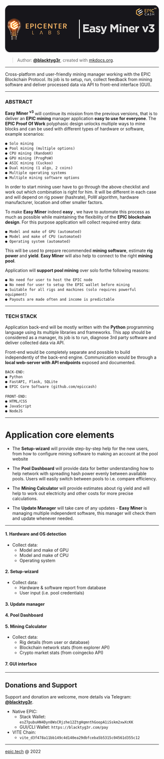 <p align="center">
  <img src="frontend/static/img/easyminer-header.png">
</p>

> Author:  [**@blacktyg3r**](https://t.me/blacktyg3r), created with [mkdocs.org](https://www.mkdocs.org).
---


Cross-platform and user-friendly mining manager working with the EPIC Blockchain Protocol. 
Its job is to setup, run, collect feedback from mining software and deliver processed data 
via API to front-end interface (GUI).

---
### ABSTRACT

**Easy Miner <sup>v3</sup>** will continue its mission from the previous versions, that is to deliver an **EPIC mining**
manager application **easy to use for everyone**. The **EPIC Proof Of Work** polyphasic design unlocks
multiple ways to mine blocks and can be used with different types of hardware or software, example
scenarios:

```
● Solo mining
● Pool mining (multiple options)
● CPU mining (RandomX)
● GPU mining (ProgPoW)
● ASIC mining (Cuckoo)
● Dual mining (1 algo, 2 coins)
● Multiple operating systems
● Multiple mining software options
```

In order to start mining user have to go through the above checklist and work out which
combination is right for him. It will be different in each case and will depend on rig power (hashrate),
PoW algorithm, hardware manufacturer, location and other smaller factors.

To make **Easy Miner** indeed **easy** , we have to automate this process as much as possible while
maintaining the flexibility of the **EPIC blockchain design**. For this purpose application will collect
required entry data:

```
● Model and make of GPU (automated)
● Model and make of CPU (automated)
● Operating system (automated)
```

This will be used to prepare recommended **mining software**, estimate **rig power** and **yield**.
**Easy Miner** will also help to connect to the right **mining pool**.

Application will **support pool mining** over solo forthe following reasons:
```
● No need for user to host the EPIC node
● No need for user to setup the EPIC wallet before mining
● Suitable for all rigs and machines (solo requires powerful equipment)
● Payouts are made often and income is predictable
```
---

### TECH STACK

Application back-end will be mostly written with the **Python** programming language using its
multiple libraries and frameworks. This app should be considered as a manager, its job is to run,
diagnose 3rd party software and deliver collected data via API.

Front-end would be completely separate and possible to build independently of the back-end
engine. Communication would be through a **local web-server with API endpoints** exposed and
documented.
```
BACK-END:
● Python
● FastAPI, Flask, SQLite
● EPIC Core Software (github.com/epiccash)

FRONT-END:
● HTML/CSS
● JavaScript
● NodeJS
```
---

# Application core elements
- The **Setup-wizard** will provide step-by-step help for the new users, from how to configure mining
software to making an account at the pool website

- The **Pool Dashboard** will provide data for better understanding how to help network with spreading
hash power evenly between available pools. Users will easily switch between pools to i.e. compare
efficiency.

- The **Mining Calculator** will provide estimates about rig yield and will help to work out electricity and
other costs for more precise calculations.

- The **Update Manager** will take care of any updates - **Easy Miner** is managing multiple independent
software, this manager will check them and update whenever needed.
---

#### 1. Hardware and OS detection
- Collect data:
    - Model and make of GPU 
    - Model and make of CPU 
    - Operating system

#### 2. Setup-wizard
- Collect data:
    - Hardware & software report from database
    - User input (i.e. pool credentials)

#### 3. Update manager
#### 4. Pool Dashboard
#### 5. Mining Calculator
- Collect data:
    - Rig details (from user or database)
    - Blockchain network stats (from explorer API)
    - Crypto market stats (from coingecko API)
#### 7. GUI interface


---
## Donations and Support
Support and donation are welcome, more details via Telegram: [**@blacktyg3r**](https://t.me/blacktyg3r).

- Native EPIC:
    - Stack Wallet: ```esZ7pubuHN4Dyn8WsCRjzhe12ZtgHqmnthGoopA1iSskm2xwXcKK```
    - GUI/CLI Wallet: ```https://blacktyg3r.com/pay```
- VITE Chain:
    - ```vite_d3f478a11bb149c4d140ea29dbfceba5b5315c04561d355c12```

---
[epic.tech](https://epic.tech) @ 2022

